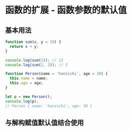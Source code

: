 # 函数的扩展 - 函数参数的默认值

## 基本用法

```javascript
function sum(x, y = 10) {
  return x + y;
}

console.log(sum(1)); // 11
console.log(sum(1, 2)); // 3

function Person(name = 'hanzichi', age = 30) {
  this.name = name;
  this.age = age;
}

let p = new Person();
console.log(p);
// Person { name: 'hanzichi', age: 30 }
```

## 与解构赋值默认值结合使用

